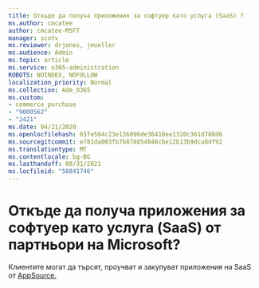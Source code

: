 ```yaml
---
title: Откъде да получа приложения за софтуер като услуга (SaaS) ?
ms.author: cmcatee
author: cmcatee-MSFT
manager: scotv
ms.reviewer: drjones, jmueller
ms.audience: Admin
ms.topic: article
ms.service: o365-administration
ROBOTS: NOINDEX, NOFOLLOW
localization_priority: Normal
ms.collection: Adm_O365
ms.custom:
- commerce_purchase
- "9000562"
- "2421"
ms.date: 04/21/2020
ms.openlocfilehash: 65fe504c23e136096de36410ee1320c361d788d6
ms.sourcegitcommit: e781da003fb7b878854846cbe12b13b9dca8df92
ms.translationtype: MT
ms.contentlocale: bg-BG
ms.lasthandoff: 08/31/2021
ms.locfileid: "58841746"
---
```

# <a name="where-do-i-get-software-as-a-service-saas-apps-from-microsoft-partners"></a>Откъде да получа приложения за софтуер като услуга (SaaS) от партньори на Microsoft?

Клиентите могат да търсят, проучват и закупуват приложения на SaaS от [AppSource.](https://appsource.microsoft.com)